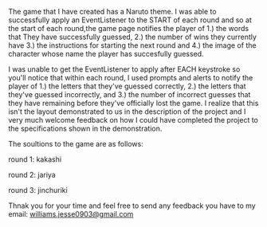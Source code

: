 The game that I have created has a Naruto theme. I was able to successfully apply an EventListener to the START of each round and so at the start of each round,the game page notifies the player of 1.) the words that They have successfully guessed, 2.) the number of wins they currently have 3.) the instructions for starting the next round and 4.) the image of the character whose name the player has succesfully guessed.

I was unable to get the EventListener to apply after EACH keystroke so you'll notice that within each round, I used prompts and alerts to notify the player of 1.) the letters that they've guessed correctly, 2.) the letters that they've guessed incorrectly, and 3.) the number of incorrect guesses that they have remaining before they've officially lost the game. I realize that this isn't the layout demonstrated to us in the description of the project and I very much welcome feedback on how I could have completed the project to the specifications shown in the demonstration. 

The soultions to the game are as follows:

round 1: kakashi

round 2: jariya

round 3: jinchuriki


Thnak you for your time and feel free to send any feedback you have to my email: williams.jesse0903@gmail.com
